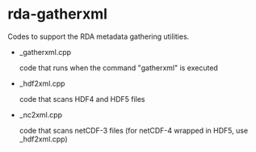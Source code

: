 # rda-gatherxml
Codes to support the RDA metadata gathering utilities.

- _gatherxml.cpp

   code that runs when the command "gatherxml" is executed

- _hdf2xml.cpp

   code that scans HDF4 and HDF5 files

- _nc2xml.cpp

   code that scans netCDF-3 files (for netCDF-4 wrapped in HDF5, use _hdf2xml.cpp)
